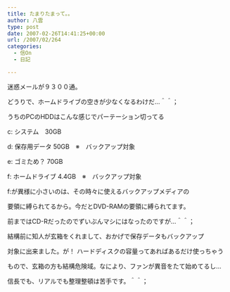 ```yaml
---
title: たまりたまって。。
author: 八雲
type: post
date: 2007-02-26T14:41:25+00:00
url: /2007/02/264
categories:
  - 信On
  - 日記

---
```

迷惑メールが９３００通。
  
どうりで、ホームドライブの空きが少なくなるわけだ…＾＾；

うちのPCのHDDはこんな感じでパーテーション切ってる
  
c: システム　30GB
  
d: 保存用データ 50GB　※　バックアップ対象
  
e: ゴミため？ 70GB
  
f: ホームドライブ 4.4GB　※　バックアップ対象

f:が異様に小さいのは、その時々に使えるバックアップメディアの
  
要領に縛られてるから。今だとDVD-RAMの要領に縛られてます。
  
前まではCD-Rだったのでずいぶんマシにはなったのですが…＾＾；
  
結構前に知人が玄箱をくれまして、おかげで保存データもバックアップ
  
対象に出来ました。が！ ハードディスクの容量ってあればあるだけ使っちゃう
  
もので、玄箱の方も結構危険域。なにより、ファンが異音をたて始めてるし…

信長でも、リアルでも整理整頓は苦手です。＾＾；